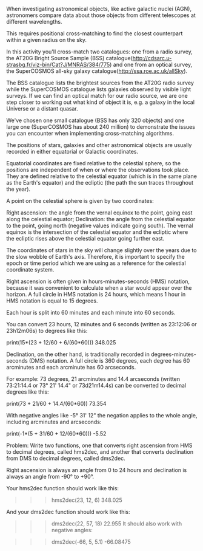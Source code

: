 When investigating astronomical objects, like active galactic nuclei (AGN), astronomers compare data about those objects from different telescopes at different wavelengths.

This requires positional cross-matching to find the closest counterpart within a given radius on the sky.

In this activity you'll cross-match two catalogues: one from a radio survey, the AT20G Bright Source Sample (BSS) catalogue(http://cdsarc.u-strasbg.fr/viz-bin/Cat?J/MNRAS/384/775) and one from an optical survey, the SuperCOSMOS all-sky galaxy catalogue(http://ssa.roe.ac.uk/allSky).

The BSS catalogue lists the brightest sources from the AT20G radio survey while the SuperCOSMOS catalogue lists galaxies observed by visible light surveys. If we can find an optical match for our radio source, we are one step closer to working out what kind of object it is, e.g. a galaxy in the local Universe or a distant quasar.

We've chosen one small catalogue (BSS has only 320 objects) and one large one (SuperCOSMOS has about 240 million) to demonstrate the issues you can encounter when implementing cross-matching algorithms.

The positions of stars, galaxies and other astronomical objects are usually recorded in either equatorial or Galactic coordinates.

Equatorial coordinates are fixed relative to the celestial sphere, so the positions are independent of when or where the observations took place. They are defined relative to the celestial equator (which is in the same plane as the Earth's equator) and the ecliptic (the path the sun traces throughout the year).

A point on the celestial sphere is given by two coordinates:

Right ascension: the angle from the vernal equinox to the point, going east along the celestial equator;
Declination: the angle from the celestial equator to the point, going north (negative values indicate going south).
The vernal equinox is the intersection of the celestial equator and the ecliptic where the ecliptic rises above the celestial equator going further east.

The coordinates of stars in the sky will change slightly over the years due to the slow wobble of Earth's axis. Therefore, it is important to specify the epoch or time period which we are using as a reference for the celestial coordinate system.

Right ascension is often given in hours-minutes-seconds (HMS) notation, because it was convenient to calculate when a star would appear over the horizon. A full circle in HMS notation is 24 hours, which means 1 hour in HMS notation is equal to 15 degrees.

Each hour is split into 60 minutes and each minute into 60 seconds.

You can convert 23 hours, 12 minutes and 6 seconds (written as 23:12:06 or 23h12m06s) to degrees like this:

print(15*(23 + 12/60 + 6/(60*60)))
348.025

Declination, on the other hand, is traditionally recorded in degrees-minutes-seconds (DMS) notation. A full circle is 360 degrees, each degree has 60 arcminutes and each arcminute has 60 arcseconds.

For example: 73 degrees, 21 arcminutes and 14.4 arcseconds (written 73:21:14.4 or 73° 21' 14.4" or 73d21m14.4s) can be converted to decimal degrees like this:

print(73 + 21/60 + 14.4/(60*60))
73.354

With negative angles like -5° 31' 12" the negation applies to the whole angle, including arcminutes and arcseconds:

print(-1*(5 + 31/60 + 12/(60*60)))
-5.52

Problem:
Write two functions, one that converts right ascension from HMS to decimal degrees, called hms2dec, and another that converts declination from DMS to decimal degrees, called dms2dec.

Right ascension is always an angle from 0 to 24 hours and declination is always an angle from -90° to +90°.

Your hms2dec function should work like this:

>>> hms2dec(23, 12, 6)
348.025

And your dms2dec function should work like this:

>>> dms2dec(22, 57, 18)
22.955
It should also work with negative angles:

>>> dms2dec(-66, 5, 5.1)
-66.08475